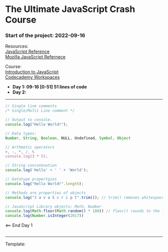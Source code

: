 # **The Ultimate JavaScript Crash Course**

### Start of the project: 2022-09-16

Resources:<br />
[JavaScript Reference](https://www.codecademy.com/resources/docs/javascript/ajax)<br />
[Mozilla JavaScript Refernece](https://developer.mozilla.org/en-US/docs/Web/JavaScript/Reference)

Course:<br />
[Introduction to JavaScript](https://www.codecademy.com/learn/introduction-to-javascript)<br />
[Codecademy Workspaces](https://www.codecademy.com/workspaces/new)

- **Day 1: 09-16 [0-51] 51 lines of code**
- **Day 2:**

---
 ```js
// Single line comments
/* Single/Multi Line comment */
```
```js
// Output to console.
console.log("Hello World!");
```
```js
// Data types:
Number, String, Boolean, NULL, Undefined, Symbol, Object
```
```js
// Arthmetic operators
+, -, *, /, %
console.log(3 * 5);
```
```js
// String concatenation
console.log('Hello' + ' ' + 'World');
```
```js
// Datatype propertgies
console.log("Hello World!".length);
```
```js
// Methods are properties of objects
console.log("J a v a S c r i p t".trim()); // trim() removes whitespaces
```
```js
// JavaScript Library objects: Math, Number
console.log(Math.floor(Math.random() * 100)) // floor() rounds to the floor decimal
console.log(Number.isInteger(2017))
```
<== End Day 1
```js

```
---
Template:

```js

```
